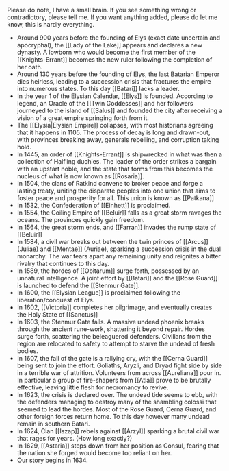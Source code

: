 Please do note, I have a small brain. If you see something wrong or contradictory, please tell me. If you want anything added, please do let me know, this is hardly everything.

-  Around 900 years before the founding of Elys (exact date uncertain and apocryphal), the [[Lady of the Lake]] appears and declares a new dynasty. A lowborn who would become the first member of the [[Knights-Errant]] becomes the new ruler following the completion of her oath.
-   Around 130 years before the founding of Elys, the last Batarian Emperor dies heirless, leading to a succession crisis that fractures the empire into numerous states. To this day [[Batari]] lacks a leader. 
-   In the year 1 of the Elysian Calendar, [[Elys]] is founded. According to legend, an Oracle of the [[Twin Goddesses]] and her followers journeyed to the island of [[Salus]] and founded the city after receiving a vision of a great empire springing forth from it.
-   The [[Elysia|Elysian Empire]] collapses, with most historians agreeing that it happens in 1105. The process of decay is long and drawn-out, with provinces breaking away, generals rebelling, and corruption taking hold.
-   In 1445, an order of [[Knights-Errant]] is shipwrecked in what was then a collection of Halfling duchies. The leader of the order strikes a bargain with an upstart noble, and the state that forms from this becomes the nucleus of what is now known as [[Rosaria]].
-   In 1504, the clans of Ratkind convene to broker peace and forge a lasting treaty, uniting the disparate peoples into one union that aims to foster peace and prosperity for all. This union is known as [[Patkana]]
-   In 1532, the Confederation of [[Einhett]] is proclaimed.
-   In 1554, the Coiling Empire of [[Beluir]] falls as a great storm ravages the oceans. The provinces quickly gain freedom.
-  In 1564,  the great storm ends, and [[Farran]] invades the rump state of [[Beluir]]
-  In 1584, a civil war breaks out between the twin princes of [[Arcus]] (Juliae) and [[Mentae]] (Auriae), sparking a succession crisis in the dual monarchy. The war tears apart any remaining unity and reignites a bitter rivalry that continues to this day.
-  In 1589, the hordes of [[Obitarum]] surge forth, possessed by an unnatural intelligence. A joint effort by [[Batari]] and the [[Rose Guard]] is launched to defend the [[Stenmur Gate]].
-  In 1600, the [[Elysian League]] is proclaimed following the liberation/conquest of Elys.
-  In 1602, [[Victoria]] completes her pilgrimage, and eventually creates the Holy State of [[Sanctus]]
- In 1603, the Stenmur Gate falls. A massive undead phoenix breaks through the ancient rune-work, shattering it beyond repair. Hordes surge forth, scattering the beleaguered defenders. Civilians from the region are relocated to safety to attempt to starve the undead of fresh bodies.
- In 1607, the fall of the gate is a rallying cry, with the [[Cerna Guard]] being sent to join the effort. Goliaths, Aryzli, and Dryad fight side by side in a terrible war of attrition. Volunteers from across [[Aureliana]] pour in. In particular a group of fire-shapers from [[Atla]] prove to be brutally effective, leaving little flesh for necromancy to revive.
- In 1623, the crisis is declared over. The undead tide seems to ebb, with the defenders managing to destroy many of the shambling colossi that seemed to lead the hordes. Most of the Rose Guard, Cerna Guard, and other foreign forces return home. To this day however many undead remain in southern Batari.
- In 1624, Clan [[Iszap]] rebels against [[Arzyl]] sparking a brutal civil war that rages for years. (How long exactly?)
-  In 1629, [[Astaria]] steps down from her position as Consul, fearing that the nation she forged would become too reliant on her.
-   Our story begins in 1634.

